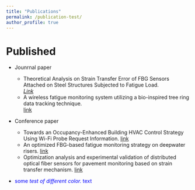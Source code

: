 ```yaml
---
title: "Publications"
permalink: /publication-test/
author_profile: true
---
```


Published 
======

* Jounrnal paper
  * Theoretical Analysis on Strain Transfer Error of FBG Sensors Attached on Steel Structures Subjected to Fatigue Load. <br/> *[Link](https://onlinelibrary.wiley.com/doi/pdf/10.1111/str.12195)*
  * A wireless fatigue monitoring system utilizing a bio-inspired tree ring data tracking technique. <br/> [link](https://www.mdpi.com/1424-8220/14/3/4364/htm)
  
* Conference paper
  * Towards an Occupancy-Enhanced Building HVAC Control Strategy Using Wi-Fi Probe Request Information. [link](https://ascelibrary.org/doi/abs/10.1061/9780784480847.003)
  * An optimized FBG-based fatigue monitoring strategy on deepwater risers.  [link](https://www.spiedigitallibrary.org/conference-proceedings-of-spie/9276/927620/An-optimized-FBG-based-fatigue-monitoring-strategy-on-deepwater-risers/10.1117/12.2072847.full?SSO=1)
  * Optimization analysis and experimental validation of distributed optical fiber sensors for pavement monitoring based on strain transfer mechanism. [link](https://www.researchgate.net/publication/309282249_Optimization_analysis_and_experimental_validation_of_distributed_optical_fiber_sensors_for_pavement_monitoring_based_on_strain_transfer_mechanism)

* <span style="color:blue">some *test of different color.* text</span>

